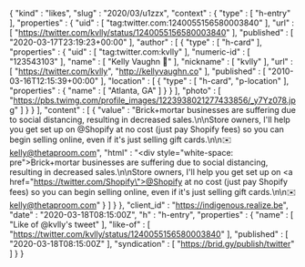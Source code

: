 {
  "kind" : "likes",
  "slug" : "2020/03/u1zzx",
  "context" : {
    "type" : [ "h-entry" ],
    "properties" : {
      "uid" : [ "tag:twitter.com:1240055156580003840" ],
      "url" : [ "https://twitter.com/kvlly/status/1240055156580003840" ],
      "published" : [ "2020-03-17T23:19:23+00:00" ],
      "author" : [ {
        "type" : [ "h-card" ],
        "properties" : {
          "uid" : [ "tag:twitter.com:kvlly" ],
          "numeric-id" : [ "123543103" ],
          "name" : [ "Kelly Vaughn 🐞" ],
          "nickname" : [ "kvlly" ],
          "url" : [ "https://twitter.com/kvlly", "http://kellyvaughn.co" ],
          "published" : [ "2010-03-16T12:15:39+00:00" ],
          "location" : [ {
            "type" : [ "h-card", "p-location" ],
            "properties" : {
              "name" : [ "Atlanta, GA" ]
            }
          } ],
          "photo" : [ "https://pbs.twimg.com/profile_images/1223938021277433856/_y7Yz078.jpg" ]
        }
      } ],
      "content" : [ {
        "value" : "Brick+mortar businesses are suffering due to social distancing, resulting in decreased sales.\n\nStore owners, I'll help you get set up on @Shopify at no cost (just pay Shopify fees) so you can begin selling online, even if it's just selling gift cards.\n\n✉️ kelly@thetaproom.com",
        "html" : "<div style=\"white-space: pre\">Brick+mortar businesses are suffering due to social distancing, resulting in decreased sales.\n\nStore owners, I'll help you get set up on <a href=\"https://twitter.com/Shopify\">@Shopify</a> at no cost (just pay Shopify fees) so you can begin selling online, even if it's just selling gift cards.\n\n✉️ kelly@thetaproom.com</div>"
      } ]
    }
  },
  "client_id" : "https://indigenous.realize.be",
  "date" : "2020-03-18T08:15:00Z",
  "h" : "h-entry",
  "properties" : {
    "name" : [ "Like of @kvlly's tweet" ],
    "like-of" : [ "https://twitter.com/kvlly/status/1240055156580003840" ],
    "published" : [ "2020-03-18T08:15:00Z" ],
    "syndication" : [ "https://brid.gy/publish/twitter" ]
  }
}
